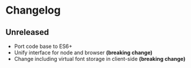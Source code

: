 # Changelog

## Unreleased

- Port code base to ES6+
- Unify interface for node and browser **(breaking change)**
- Change including virtual font storage in client-side **(breaking change)**
